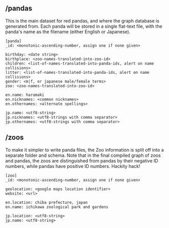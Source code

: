 ## /pandas

This is the main dataset for red pandas, and where the graph database is
generated from. Each panda will be stored in a single flat-text file, with
the panda's name as the filename (either English or Japanese).

```
[panda]
_id: <monotonic-ascending-number, assign one if none given> 

birthday: <date string> 
birthplace: <zoo-names-translated-into-zoo-id> 
children: <list-of-names-translated-into-panda-ids, alert on name collisions> 
litter: <list-of-names-translated-into-panda-ids, alert on name collisions> 
gender: <m|f, or japanese male/female terms>
zoo: <zoo-names-translated-into-zoo-id> 
 
en.name: harumaki 
en.nicknames: <common nicknames>
en.othernames: <alternate spellings> 

jp.name: <utf8-string>
jp.nicknames: <utf8-strings with comma separator>
jp.othernames: <utf8-strings with comma separator>
```
 
## /zoos

To make it simpler to write panda files, the Zoo information is split off into
a separate folder and schema. Note that in the final compiled graph of zoos and
pandas, the zoos are distinguished from pandas by their negative ID numbers,
while pandas have positive ID numbers. Hackity hack!

```
[zoo]
_id: <monotonic-ascending-number, assign one if none given> 
 
geolocation: <google maps location identifier> 
website: <url> 
 
en.location: chiba prefecture, japan 
en.name: ichikawa zoological park and gardens 
 
jp.location: <utf8-string> 
jp.name: <utf8-string>
```
